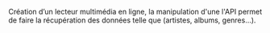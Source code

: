

Création d’un lecteur multimédia en ligne, la manipulation d'une l'API permet de faire la récupération des données telle que (artistes, albums, genres...).
